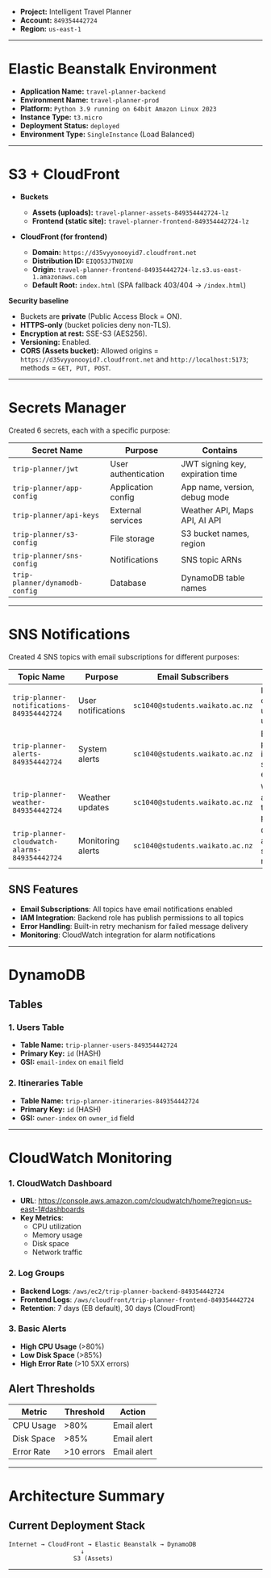 * **Project:** Intelligent Travel Planner
* **Account:** `849354442724`
* **Region:** `us-east-1`
---

# Elastic Beanstalk Environment
* **Application Name:** `travel-planner-backend`
* **Environment Name:** `travel-planner-prod`
* **Platform:** `Python 3.9 running on 64bit Amazon Linux 2023`
* **Instance Type:** `t3.micro`
* **Deployment Status:** `deployed`
* **Environment Type:** `SingleInstance` (Load Balanced)
---

# S3 + CloudFront
* **Buckets**

    * **Assets (uploads):** `travel-planner-assets-849354442724-lz`
    * **Frontend (static site):** `travel-planner-frontend-849354442724-lz`
  
* **CloudFront (for frontend)**

    * **Domain:** `https://d35vyyonooyid7.cloudfront.net`
    * **Distribution ID:** `EIQO53JTN0IXU`
    * **Origin:** `travel-planner-frontend-849354442724-lz.s3.us-east-1.amazonaws.com`
    * **Default Root:** `index.html` (SPA fallback 403/404 → `/index.html`)

**Security baseline**

* Buckets are **private** (Public Access Block = ON).
* **HTTPS-only** (bucket policies deny non-TLS).
* **Encryption at rest:** SSE-S3 (AES256).
* **Versioning:** Enabled.
* **CORS (Assets bucket):** Allowed origins = `https://d35vyyonooyid7.cloudfront.net` and `http://localhost:5173`; methods = `GET, PUT, POST`.

---
#  Secrets Manager
Created 6 secrets, each with a specific purpose:

| Secret Name | Purpose | Contains |
|-------------|---------|----------|
| `trip-planner/jwt` | User authentication | JWT signing key, expiration time |
| `trip-planner/app-config` | Application config | App name, version, debug mode |
| `trip-planner/api-keys` | External services | Weather API, Maps API, AI API |
| `trip-planner/s3-config` | File storage | S3 bucket names, region |
| `trip-planner/sns-config` | Notifications | SNS topic ARNs |
| `trip-planner/dynamodb-config` | Database | DynamoDB table names |


---
# SNS Notifications
Created 4 SNS topics with email subscriptions for different purposes:

| Topic Name | Purpose | Email Subscribers | Description |
|------------|---------|-------------------|-------------|
| `trip-planner-notifications-849354442724` | User notifications | `sc1040@students.waikato.ac.nz` | Itinerary changes, user updates |
| `trip-planner-alerts-849354442724` | System alerts | `sc1040@students.waikato.ac.nz` | Errors, performance issues, security events |
| `trip-planner-weather-849354442724` | Weather updates | `sc1040@students.waikato.ac.nz` | Weather alerts for travel planning |
| `trip-planner-cloudwatch-alarms-849354442724` | Monitoring alerts | `sc1040@students.waikato.ac.nz` | CloudWatch alarms and system monitoring |

## SNS Features
- **Email Subscriptions**: All topics have email notifications enabled
- **IAM Integration**: Backend role has publish permissions to all topics
- **Error Handling**: Built-in retry mechanism for failed message delivery
- **Monitoring**: CloudWatch integration for alarm notifications

---

# DynamoDB
## Tables

### 1. **Users Table**
- **Table Name:** `trip-planner-users-849354442724`
- **Primary Key:** `id` (HASH)
- **GSI:** `email-index` on `email` field

### 2. **Itineraries Table**
- **Table Name:** `trip-planner-itineraries-849354442724`
- **Primary Key:** `id` (HASH)
- **GSI:** `owner-index` on `owner_id` field

---
# CloudWatch Monitoring

### 1. **CloudWatch Dashboard**
- **URL**: https://console.aws.amazon.com/cloudwatch/home?region=us-east-1#dashboards
- **Key Metrics**:
    - CPU utilization
    - Memory usage
    - Disk space
    - Network traffic

### 2. **Log Groups**
- **Backend Logs**: `/aws/ec2/trip-planner-backend-849354442724`
- **Frontend Logs**: `/aws/cloudfront/trip-planner-frontend-849354442724`
- **Retention**: 7 days (EB default), 30 days (CloudFront)

### 3. **Basic Alerts**
- **High CPU Usage** (>80%)
- **Low Disk Space** (>85%)
- **High Error Rate** (>10 5XX errors)

## Alert Thresholds

| Metric | Threshold | Action |
|--------|-----------|--------|
| CPU Usage | >80% | Email alert |
| Disk Space | >85% | Email alert |
| Error Rate | >10 errors | Email alert |

---

# Architecture Summary

## Current Deployment Stack
```
Internet → CloudFront → Elastic Beanstalk → DynamoDB
                    ↓
                  S3 (Assets)
```
---